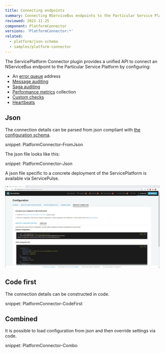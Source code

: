 ```yaml
---
title: Connecting endpoints
summary: Connecting NServiceBus endpoints to the Particular Service Platform
reviewed: 2021-11-25
component: PlatformConnector
versions: 'PlatformConnector:*'
related:
  - platform/json-schema
  - samples/platform-connector
---
```


The ServicePlatform Connector plugin provides a unified API to connect an NServiceBus endpoint to the Particular Service Platform by configuring:

- An [error queue](/nservicebus/recoverability/configure-error-handling.md#configure-the-error-queue-address-using-code) address
- [Message auditing](/nservicebus/operations/auditing.md)
- [Saga auditing](/nservicebus/sagas/saga-audit.md)
- [Performance metrics](/monitoring/metrics/) collection
- [Custom checks](/monitoring/custom-checks/install-plugin.md)
- [Heartbeats](/monitoring/heartbeats/)

## Json

The connection details can be parsed from json compliant with [the configuration schema](json-schema.md).

snippet: PlatformConnector-FromJson

The json file looks like this:

snippet: PlatformConnector-Json

A json file specific to a concrete deployment of the ServicePlatform is available via ServicePulse. 

![Screenshot of ServicePulse showing the configuration endpoint connection json file tab](connecting.servicepulse.png)

## Code first

The connection details can be constructed in code.

snippet: PlatformConnector-CodeFirst

## Combined

It is possible to load configuration from json and then override settings via code.

snippet: PlatformConnector-Combo